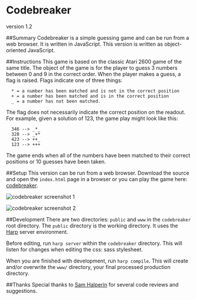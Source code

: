 Codebreaker
===========
version 1.2

##Summary
Codebreaker is a simple guessing game and can be run from a web browser. It is written in JavaScript. This version is written as object-oriented JavaScript.

##Instructions
This game is based on the classic Atari 2600 game of the same
title. The object of the game is for the player to guess 3
numbers between 0 and 9 in the correct order. When the player
makes a guess, a flag is raised. Flags indicate one of three things:

```
  * = a number has been matched and is not in the correct position
  + = a number has been matched and is in the correct position
  _ = a number has not been matched.
```

The flag does not necessarily indicate the correct position on
the readout. For example, given a solution of 123, the game play
might look like this:

```
  346 --> _*_
  328 --> _+*
  423 --> ++_
  123 --> +++
```

The game ends when all of the numbers have been matched
to their correct positions or 10 guesses have been taken.

##Setup
This version can be run from a web browser. Download the source and open the `index.html` page in a browser or you can play the game here: [codebreaker](http://automaton.host-ed.me/apps/cb/).

![codebreaker screenshot 1](https://dl.dropboxusercontent.com/u/54256847/cb-01.png)

![codebreaker screenshot 2](https://dl.dropboxusercontent.com/u/54256847/cb-02.png)

##Development
There are two directories: `public` and `www` in the `codebreaker` root directory. The `public` directory is the working directory. It uses the [Harp](http://harpjs.com/) server environment.

Before editing, run `harp server` within the `codebreaker` directory. This will listen for changes when editing the css: sass stylesheet.

When you are finished with development, run `harp compile`. This will create and/or overwrite the `www/` directory, your final processed production directory.

##Thanks
Special thanks to [Sam Halperin](https://github.com/shalperin) for several code reviews and suggestions.